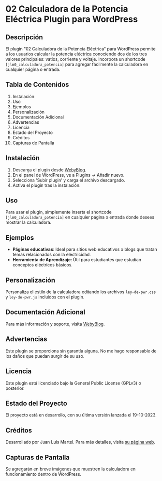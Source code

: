 # 02 Calculadora de la Potencia Eléctrica Plugin para WordPress

## Descripción
El plugin "02 Calculadora de la Potencia Eléctrica" para WordPress permite a los usuarios calcular la potencia eléctrica conociendo dos de los tres valores principales: vatios, corriente y voltaje. Incorpora un shortcode `[jlm0_calculadora_potencia]` para agregar fácilmente la calculadora en cualquier página o entrada.

## Tabla de Contenidos
1. Instalación
2. Uso
3. Ejemplos
4. Personalización
5. Documentación Adicional
6. Advertencias
7. Licencia
8. Estado del Proyecto
9. Créditos
10. Capturas de Pantalla

## Instalación
1. Descarga el plugin desde [WebyBlog](https://www.webyblog.es).
2. En el panel de WordPress, ve a Plugins -> Añadir nuevo.
3. Selecciona 'Subir plugin' y carga el archivo descargado.
4. Activa el plugin tras la instalación.

## Uso
Para usar el plugin, simplemente inserta el shortcode `[jlm0_calculadora_potencia]` en cualquier página o entrada donde desees mostrar la calculadora.

## Ejemplos
- **Páginas educativas**: Ideal para sitios web educativos o blogs que tratan temas relacionados con la electricidad.
- **Herramienta de Aprendizaje**: Útil para estudiantes que estudian conceptos eléctricos básicos.

## Personalización
Personaliza el estilo de la calculadora editando los archivos `ley-de-pwr.css` y `ley-de-pwr.js` incluidos con el plugin.

## Documentación Adicional
Para más información y soporte, visita [WebyBlog](https://www.webyblog.es).

## Advertencias
Este plugin se proporciona sin garantía alguna. No me hago responsable de los daños que puedan surgir de su uso.

## Licencia
Este plugin está licenciado bajo la General Public License (GPLv3) o posterior.

## Estado del Proyecto
El proyecto está en desarrollo, con su última versión lanzada el 19-10-2023.

## Créditos
Desarrollado por Juan Luis Martel. Para más detalles, visita [su página web](https://www.webyblog.es).

## Capturas de Pantalla
Se agregarán en breve imágenes que muestren la calculadora en funcionamiento dentro de WordPress.